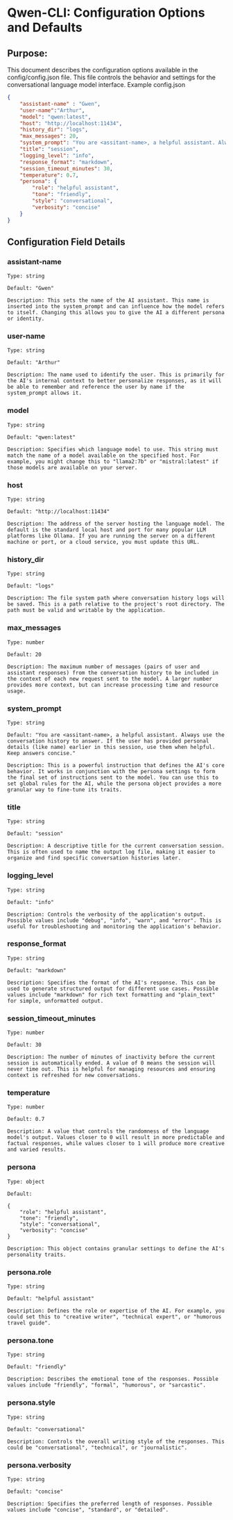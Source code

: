 # Qwen-CLI: Configuration Options and Defaults

## Purpose:

This document describes the configuration options available in the config/config.json file. This file controls the behavior and settings for the conversational language model interface.
Example config.json

``` json
{
    "assistant-name" : "Gwen",
    "user-name":"Arthur",
    "model": "qwen:latest",
    "host": "http://localhost:11434",
    "history_dir": "logs",
    "max_messages": 20,
    "system_prompt": "You are <assitant-name>, a helpful assistant. Always use the conversation history to answer. If the user has provided personal details (like name) earlier in this session, use them when helpful. Keep answers concise.",
    "title": "session",
    "logging_level": "info",
    "response_format": "markdown",
    "session_timeout_minutes": 30,
    "temperature": 0.7,
    "persona": {
        "role": "helpful assistant",
        "tone": "friendly",
        "style": "conversational",
        "verbosity": "concise"
    }
}
```

## Configuration Field Details

### assistant-name

    Type: string

    Default: "Gwen"

    Description: This sets the name of the AI assistant. This name is inserted into the system_prompt and can influence how the model refers to itself. Changing this allows you to give the AI a different persona or identity.

### user-name

    Type: string

    Default: "Arthur"

    Description: The name used to identify the user. This is primarily for the AI's internal context to better personalize responses, as it will be able to remember and reference the user by name if the system_prompt allows it.

### model

    Type: string

    Default: "qwen:latest"

    Description: Specifies which language model to use. This string must match the name of a model available on the specified host. For example, you might change this to "llama2:7b" or "mistral:latest" if those models are available on your server.

### host

    Type: string

    Default: "http://localhost:11434"

    Description: The address of the server hosting the language model. The default is the standard local host and port for many popular LLM platforms like Ollama. If you are running the server on a different machine or port, or a cloud service, you must update this URL.

### history_dir

    Type: string

    Default: "logs"

    Description: The file system path where conversation history logs will be saved. This is a path relative to the project's root directory. The path must be valid and writable by the application.

### max_messages

    Type: number

    Default: 20

    Description: The maximum number of messages (pairs of user and assistant responses) from the conversation history to be included in the context of each new request sent to the model. A larger number provides more context, but can increase processing time and resource usage.

### system_prompt

    Type: string

    Default: "You are <assitant-name>, a helpful assistant. Always use the conversation history to answer. If the user has provided personal details (like name) earlier in this session, use them when helpful. Keep answers concise."

    Description: This is a powerful instruction that defines the AI's core behavior. It works in conjunction with the persona settings to form the final set of instructions sent to the model. You can use this to set global rules for the AI, while the persona object provides a more granular way to fine-tune its traits.

### title

    Type: string

    Default: "session"

    Description: A descriptive title for the current conversation session. This is often used to name the output log file, making it easier to organize and find specific conversation histories later.

### logging_level

    Type: string

    Default: "info"

    Description: Controls the verbosity of the application's output. Possible values include "debug", "info", "warn", and "error". This is useful for troubleshooting and monitoring the application's behavior.

### response_format

    Type: string

    Default: "markdown"

    Description: Specifies the format of the AI's response. This can be used to generate structured output for different use cases. Possible values include "markdown" for rich text formatting and "plain_text" for simple, unformatted output.

### session_timeout_minutes

    Type: number

    Default: 30

    Description: The number of minutes of inactivity before the current session is automatically ended. A value of 0 means the session will never time out. This is helpful for managing resources and ensuring context is refreshed for new conversations.

### temperature

    Type: number

    Default: 0.7

    Description: A value that controls the randomness of the language model's output. Values closer to 0 will result in more predictable and factual responses, while values closer to 1 will produce more creative and varied results.

### persona

    Type: object

    Default:

    {
        "role": "helpful assistant",
        "tone": "friendly",
        "style": "conversational",
        "verbosity": "concise"
    }

    Description: This object contains granular settings to define the AI's personality traits.

### persona.role

    Type: string

    Default: "helpful assistant"

    Description: Defines the role or expertise of the AI. For example, you could set this to "creative writer", "technical expert", or "humorous travel guide".

### persona.tone

    Type: string

    Default: "friendly"

    Description: Describes the emotional tone of the responses. Possible values include "friendly", "formal", "humorous", or "sarcastic".

### persona.style

    Type: string

    Default: "conversational"

    Description: Controls the overall writing style of the responses. This could be "conversational", "technical", or "journalistic".

### persona.verbosity

    Type: string

    Default: "concise"

    Description: Specifies the preferred length of responses. Possible values include "concise", "standard", or "detailed".